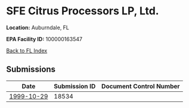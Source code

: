 # SFE Citrus Processors LP, Ltd.

**Location:** Auburndale, FL

**EPA Facility ID:** 100000163547

[Back to FL Index](../../index.md)

## Submissions

| Date | Submission ID | Document Control Number |
|------|--------------|-------------------------|
| [1999-10-29](submissions/18534.md) | 18534 |  |
